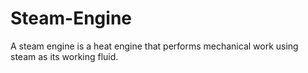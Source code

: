 # Steam-Engine
A steam engine is a heat engine that performs mechanical work using steam as its working fluid.
